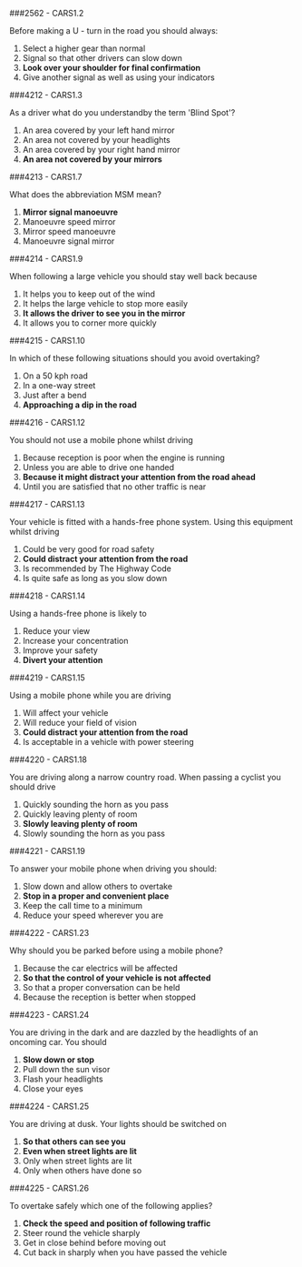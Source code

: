 ###2562 - CARS1.2

Before making a U - turn in the road you should always:
1. Select a higher gear than normal
2. Signal so that other drivers can slow down
3. **Look over your shoulder for final confirmation**
4. Give another signal as well as using your indicators

###4212 - CARS1.3

As a driver what do you understandby the term 'Blind Spot'?

1. An area covered by your left hand mirror
2. An area not covered by your headlights
3. An area covered by your right hand mirror
4. **An area not covered by your mirrors**

###4213 - CARS1.7

What does the abbreviation MSM mean?

1. **Mirror signal manoeuvre**
2. Manoeuvre speed mirror
3. Mirror speed manoeuvre
4. Manoeuvre signal mirror

###4214 - CARS1.9

When following a large vehicle you should stay well back because

1. It helps you to keep out of the wind
2. It helps the large vehicle to stop more easily
3. **It allows the driver to see you in the mirror**
4. It allows you to corner more quickly

###4215 - CARS1.10

In which of these following situations should you avoid overtaking?

1. On a 50 kph road
2. In a one-way street
3. Just after a bend
4. **Approaching a dip in the road**

###4216 - CARS1.12

You should not use a mobile phone whilst driving

1. Because reception is poor when the engine is running
2. Unless you are able to drive one handed
3. **Because it might distract your attention from the road ahead**
4. Until you are satisfied that no other traffic is near

###4217 - CARS1.13

Your vehicle is fitted with a hands-free phone system. Using this equipment whilst driving

1. Could be very good for road safety
2. **Could distract your attention from the road**
3. Is recommended by The Highway Code
4. Is quite safe as long as you slow down

###4218 - CARS1.14

Using a hands-free phone is likely to

1. Reduce your view
2. Increase your concentration
3. Improve your safety
4. **Divert your attention**

###4219 - CARS1.15

Using a mobile phone while you are driving

1. Will affect your vehicle
2. Will reduce your field of vision
3. **Could distract your attention from the road**
4. Is acceptable in a vehicle with power steering

###4220 - CARS1.18

You are driving along a narrow country road. When passing a cyclist you should drive

1. Quickly sounding the horn as you pass
2. Quickly leaving plenty of room
3. **Slowly leaving plenty of room**
4. Slowly sounding the horn as you pass

###4221 - CARS1.19

To answer your mobile phone when driving you should:

1. Slow down and allow others to overtake
2. **Stop in a proper and convenient place**
3. Keep the call time to a minimum
4. Reduce your speed wherever you are

###4222 - CARS1.23

Why should you be parked before using a mobile phone?

1. Because the car electrics will be affected
2. **So that the control of your vehicle is not affected**
3. So that a proper conversation can be held
4. Because the reception is better when stopped

###4223 - CARS1.24

You are driving in the dark and are dazzled by the headlights of an oncoming car. You should

1. **Slow down or stop**
2. Pull down the sun visor
3. Flash your headlights
4. Close your eyes

###4224 - CARS1.25

You are driving at dusk. Your lights should be switched on

1. **So that others can see you**
2. **Even when street lights are lit**
3. Only when street lights are lit
4. Only when others have done so

###4225 - CARS1.26

To overtake safely which one of the following applies?

1. **Check the speed and position of following traffic**
2. Steer round the vehicle sharply
3. Get in close behind before moving out
4. Cut back in sharply when you have passed the vehicle
